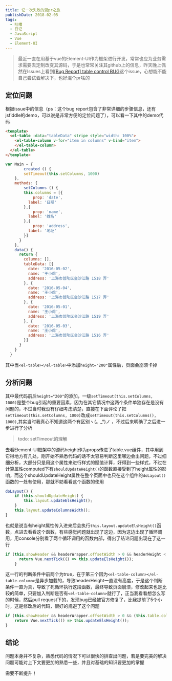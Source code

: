 ```yaml
---
title: 记一次失败的混pr之旅
publishDate: 2018-02-05
tags: 
  - 吐槽
  - 日记
  - JavaScript
  - Vue
  - Element-UI
---
```


> 最近一直在用基于vue的Element-UI作为框架进行开发，常常也应为业务需求需要去定制改变其源码，于是也常常关注其github上的信息，昨天晚上偶然在Issues上看到[[Bug Report] table control BUG](https://github.com/ElemeFE/element/issues/9631)这个issue，心想能不能自己尝试着解决下，也好混个pr啥的

##  定位问题

根据issue中的信息（ps：这个bug report包含了非常详细的步骤信息，还有jsfiddle的demo，可以说是非常方便的定位问题了），可以看一下其中的demo代码
``` html
<template>
  <el-table :data="tableData" stripe style="width: 100%">
    <el-table-column v-for="item in columns" v-bind="item">
    </el-table-column>
  </el-table>
</template>
```
``` javascript 
var Main = {
        created () {
    	setTimeout(this.setColumns, 1000)
    },
    methods: {
    	setColumns () {
      	this.columns = [{
        	prop: 'date',
          label: '日期'
        },{
        	prop: 'name',
          label: '姓名'
        },{
        	prop: 'address',
          label: '地址'
        }]
      }
    },
    data() {
      return {
        columns: [],
        tableData: [{
          date: '2016-05-02',
          name: '王小虎',
          address: '上海市普陀区金沙江路 1518 弄'
        }, {
          date: '2016-05-04',
          name: '王小虎',
          address: '上海市普陀区金沙江路 1517 弄'
        }, {
          date: '2016-05-01',
          name: '王小虎',
          address: '上海市普陀区金沙江路 1519 弄'
        }, {
          date: '2016-05-03',
          name: '王小虎',
          address: '上海市普陀区金沙江路 1516 弄'
        }]
      }
    }
  }
```
其中当`<el-table></el-table>`中添加`height="200"`属性后，页面会崩溃卡掉

## 分析问题

其中最代码前后`height="200"`的添加，一级`setTimeout(this.setColumns, 1000)`是整个bug引起的重要因素，因为在其它情况中这两个条件单独存在是没有问题的，不过当时我没有仔细考虑清楚，直接在下面评论了把`setTimeout(this.setColumns, 1000)`改成`setTimeout(this.setColumns(), 1000)`,其实当时我真心不知道这两个有区别ヽ(。_°)ノ ，不过后来明确了之后进一步进行了分析
> todo: setTimeout的理解

去看Element-UI框架中的源码height作为props传进了table.vue组件，其中用到它得地方有几处，刚开始不熟悉代码的话不太容易判断这里哪边会出问题，不过细细分析，大部分只是用这个属性来进行样式的赋值计算，好得到一些样式，不过在计算属性computed下有`shouldUpdateHeight()`的函数直接受到了height属性的影响，而这个shouldUpdateHeight属性在整个页面中也只在这个组件的`doLayout()`函数的一处有使用，那就不妨看看这个函数的使用
``` javascript
doLayout() {
    if (this.shouldUpdateHeight) {
        this.layout.updateElsHeight();
    }
    this.layout.updateColumnsWidth();
}
```
也就是说当有height属性传入进来后会执行`this.layout.updateElsHeight()`函数，点进去看看这个函数，有些感觉问题就出现了这边，因为这边出现了循环调用，用console分别看了两个循环调用的函数内部，得出了结论问题出现在了这一行
``` javascript
if (this.showHeader && headerWrapper.offsetWidth > 0 && headerHeight < 2) {
      return Vue.nextTick(() => this.updateElsHeight());
    }
```
这一行的判断条件中前两个为true，在于第三个因为`<el-table-column></el-table-column>`是异步加载的，导致headerHeight一直没有高度，于是这个判断条件一直为真，导致了死循环执行这段函数，最终导致页面崩溃，修改起来也是比较的简单，只要加入判断是否有`<el-table-column>`就行了，正当我看看想怎么写的时候，然后pull request下的，发现bug已经被官方修复了，比我提前了5个小时，这是修改后的代码，很好的规避了这个问题
``` javascript
if (this.showHeader && headerWrapper.offsetWidth > 0 && (this.table.columns || []).length > 0 && headerHeight < 2) {
    return Vue.nextTick(() => this.updateElsHeight());
}
```
## 结论

问题本身并不复杂，熟悉代码的情况下可以很快的排查出问题，若是要完美的解决问题可能对上下文要更加的熟悉一些，并且对基础的知识要更加的掌握

需要不断提升！
